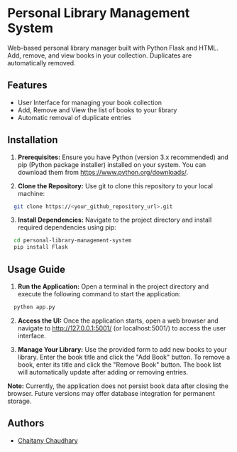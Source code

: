 # Personal Library Management System

Web-based personal library manager built with Python Flask and HTML. Add, remove, and view books in your collection. Duplicates are automatically removed.

## Features

- User Interface for managing your book collection
- Add, Remove and View the list of books to your library
- Automatic removal of duplicate entries

## Installation

1. **Prerequisites:** Ensure you have Python (version 3.x recommended) and pip (Python package installer) installed on your system. You can download them from https://www.python.org/downloads/.

2. **Clone the Repository:** Use git to clone this repository to your local machine:
```bash
  git clone https://<your_github_repository_url>.git
```

3. **Install Dependencies:** Navigate to the project directory and install required dependencies using pip:
```bash
  cd personal-library-management-system
  pip install Flask
```

## Usage Guide

1. **Run the Application:** Open a terminal in the project directory and execute the following command to start the application:
```bash
  python app.py
```

2. **Access the UI:** Once the application starts, open a web browser and navigate to http://127.0.0.1:5001/ (or localhost:5001/) to access the user interface.

3. **Manage Your Library:** Use the provided form to add new books to your library. Enter the book title and click the "Add Book" button. To remove a book, enter its title and click the "Remove Book" button. The book list will automatically update after adding or removing entries.

**Note:** Currently, the application does not persist book data after closing the browser. Future versions may offer database integration for permanent storage.

## Authors

- [Chaitany Chaudhary](https://github.com/ChaitanyChaudhary)
